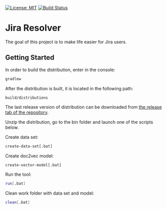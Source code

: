 [![License: MIT](https://img.shields.io/badge/license-mit-ff69b4.svg)](https://opensource.org/licenses/MIT)
[![Build Status](https://travis-ci.org/kovaloid/jresolver.svg?branch=master)](https://travis-ci.org/kovaloid/jresolver)

# Jira Resolver

The goal of this project is to make life easier for Jira users.

## Getting Started

In order to build the distribution, enter in the console:
```sh
gradlew
```

After the distribution is built, it is located in the following path:
```
build/distributions
```

The last release version of distribution can be downloaded from [the release tab of the repository](https://github.com/kovaloid/jresolver/releases).

Unzip the distribution, go to the bin folder and launch one of the scripts below.

Create data set:
```sh
create-data-set[.bat]
```
Create doc2vec model:
```sh
create-vector-model[.bat]
```
Run the tool:
```sh
run[.bat]
```
Clean work folder with data set and model:
```sh
clean[.bat]
```